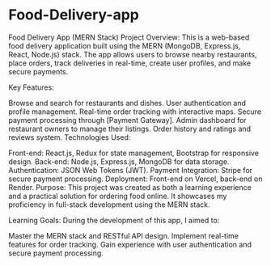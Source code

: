 # Food-Delivery-app
Food Delivery App (MERN Stack)
Project Overview: This is a web-based food delivery application built using the MERN (MongoDB, Express.js, React, Node.js) stack. The app allows users to browse nearby restaurants, place orders, track deliveries in real-time, create user profiles, and make secure payments.

Key Features:

Browse and search for restaurants and dishes.
User authentication and profile management.
Real-time order tracking with interactive maps.
Secure payment processing through [Payment Gateway].
Admin dashboard for restaurant owners to manage their listings.
Order history and ratings and reviews system.
Technologies Used:

Front-end: React.js, Redux for state management, Bootstrap for responsive design.
Back-end: Node.js, Express.js, MongoDB for data storage.
Authentication: JSON Web Tokens (JWT).
Payment Integration: Stripe for secure payment processing.
Deployment: Front-end on Vercel, back-end on Render.
Purpose: This project was created as both a learning experience and a practical solution for ordering food online. It showcases my proficiency in full-stack development using the MERN stack.

Learning Goals: During the development of this app, I aimed to:

Master the MERN stack and RESTful API design.
Implement real-time features for order tracking.
Gain experience with user authentication and secure payment processing.
